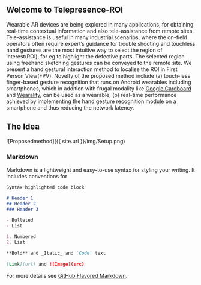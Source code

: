 ## Welcome to Telepresence-ROI

Wearable AR devices are being explored in many applications,  for obtaining real-time contextual  information  and  also  tele-assistance  from  remote sites.  Tele-assistance is useful in many industrial scenarios,  where  the on-field  operators  often  require  expert’s  guidance for trouble shooting and touchless hand gestures are the most intuitive way to select the region of interest(ROI), for eg.to highlight the defective parts.  The selected region using freehand sketching gestures can be conveyed to the remote site.  We present a hand gestural interaction method to localise the ROI in First Person View(FPV). Novelty of the proposed method include (a) touch-less finger-based gesture recognition that runs on Android wearables including smartphones,  which in addition with frugal  modality  like [Google Cardboard](https://vr.google.com/cardboard/) and [Wearality](http://wearality.com/),  can  be used as a wearable, (b) real-time performance achieved by  implementing  the  hand  gesture  recognition  module  on a smartphone and thus reducing the network latency.

## The Idea
![Proposedmethod]({{ site.url }}/img/Setup.png)

### Markdown

Markdown is a lightweight and easy-to-use syntax for styling your writing. It includes conventions for

```markdown
Syntax highlighted code block

# Header 1
## Header 2
### Header 3

- Bulleted
- List

1. Numbered
2. List

**Bold** and _Italic_ and `Code` text

[Link](url) and ![Image](src)
```

For more details see [GitHub Flavored Markdown](https://guides.github.com/features/mastering-markdown/).


